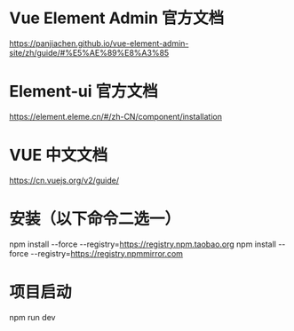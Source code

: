 # Vue Element Admin 官方文档
https://panjiachen.github.io/vue-element-admin-site/zh/guide/#%E5%AE%89%E8%A3%85

# Element-ui 官方文档
https://element.eleme.cn/#/zh-CN/component/installation

# VUE 中文文档
https://cn.vuejs.org/v2/guide/

# 安装（以下命令二选一）
npm install --force --registry=https://registry.npm.taobao.org
npm install --force --registry=https://registry.npmmirror.com

# 项目启动
npm run dev
